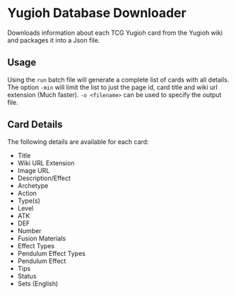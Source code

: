 # Yugioh Database Downloader
Downloads information about each TCG Yugioh card from the Yugioh wiki and packages it into a Json file.

## Usage

Using the `run` batch file will generate a complete list of cards with all details.
The option `-min` will limit the list to just the page id, card title and wiki url extension (Much faster).
`-o <filename>` can be used to specify the output file.

## Card Details

The following details are available for each card:

* Title
* Wiki URL Extension
* Image URL
* Description/Effect
* Archetype
* Action
* Type(s)
* Level
* ATK
* DEF
* Number
* Fusion Materials
* Effect Types
* Pendulum Effect Types
* Pendulum Effect
* Tips
* Status
* Sets (English)